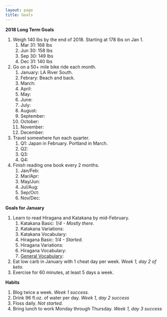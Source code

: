 ```yaml
---
layout: page
title: Goals
---
```


**2018 Long Term Goals**

1. Weigh 140 lbs by the end of 2018.  Starting at 178 lbs on Jan 1.
    1. Mar 31: 168 lbs
    2. Jun 30: 158 lbs
    3. Sep 30: 149 lbs
    4. Dec 31: 140 lbs
2. Go on a 50+ mile bike ride each month.
    1. January: LA River South.
    2. Febrary: Beach and back.
    3. March: 
    4. April: 
    5. May: 
    6. June: 
    7. July: 
    8. August: 
    9. September: 
    10. October: 
    11. November: 
    12. December: 
3. Travel somewhere fun each quarter.
    1. Q1: Japan in February.  Portland in March.
    2. Q2: 
    3. Q3: 
    4. Q4: 
4. Finish reading one book every 2 months.
    1. Jan/Feb: 
    2. Mar/Apr: 
    3. May/Jun: 
    4. Jul/Aug: 
    5. Sep/Oct: 
    6. Nov/Dec: 

**Goals for January**

1. Learn to read Hiragana and Katakana by mid-February.
    1. Katakana Basic: *1/4 - Mostly there.*
    2. Katakana Variations: 
    3. Katakana Vocabulary: 
    4. Hiragana Basic: *1/4 - Started.*
    5. Hiragana Variations:
    6. Hiragana Vocabulary: 
    7. [General Vocabulary](https://www.tofugu.com/japanese/important-japanese-words/): 
2. Eat low carb in January with 1 cheat day per week.  *Week 1, day 2 of keto.*
3. Exercise for 60 minutes, at least 5 days a week.

**Habits**
1. Blog twice a week. *Week 1 success.*
2. Drink 96 fl.oz. of water per day. *Week 1, day 2 success*
3. Floss daily. *Not started.*
4. Bring lunch to work Monday through Thursday. *Week 1, day 3 success* 

<div class="tracker week-7d"><div class="spacer"></div><div></div><div></div><div></div></div>
